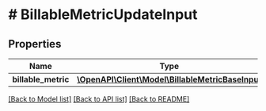 # # BillableMetricUpdateInput

## Properties

Name | Type | Description | Notes
------------ | ------------- | ------------- | -------------
**billable_metric** | [**\OpenAPI\Client\Model\BillableMetricBaseInput**](BillableMetricBaseInput.md) |  |

[[Back to Model list]](../../README.md#models) [[Back to API list]](../../README.md#endpoints) [[Back to README]](../../README.md)
